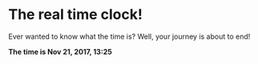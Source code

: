 # The real time clock!

Ever wanted to know what the time is? Well, your journey is about to end!

**The time is Nov 21, 2017, 13:25**
